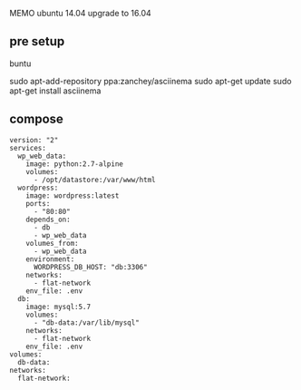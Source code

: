  MEMO ubuntu 14.04 upgrade to 16.04


## pre setup
buntu

sudo apt-add-repository ppa:zanchey/asciinema
sudo apt-get update
sudo apt-get install asciinema


## compose

```file: docker-compose.yml
version: "2"
services:
  wp_web_data:
    image: python:2.7-alpine
    volumes:
      - /opt/datastore:/var/www/html
  wordpress:
    image: wordpress:latest
    ports:
      - "80:80"
    depends_on:
      - db
      - wp_web_data
    volumes_from:
      - wp_web_data
    environment:
      WORDPRESS_DB_HOST: "db:3306"
    networks:
      - flat-network
    env_file: .env
  db:
    image: mysql:5.7
    volumes:
      - "db-data:/var/lib/mysql"
    networks:
      - flat-network
    env_file: .env
volumes:
  db-data:
networks:
  flat-network:
```

